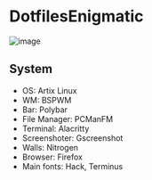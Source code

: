 # DotfilesEnigmatic
![image](https://user-images.githubusercontent.com/96197813/148612642-2e767a33-95bb-4a1c-9561-881148e062af.png)

## System
- OS: Artix Linux
- WM: BSPWM
- Bar: Polybar
- File Manager: PCManFM
- Terminal: Alacritty
- Screenshoter: Gscreenshot
- Walls: Nitrogen
- Browser: Firefox
- Main fonts: Hack, Terminus
